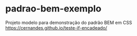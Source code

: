 # padrao-bem-exemplo
Projeto modelo para demonstração do padrão BEM em CSS
 https://cernandes.github.io/teste-if-encadeado/
